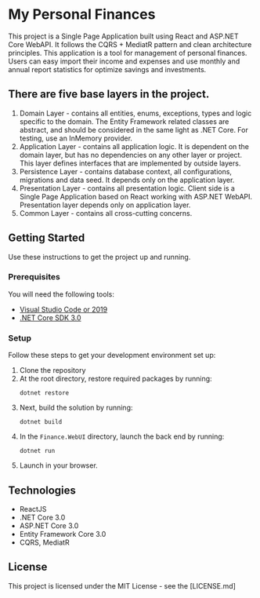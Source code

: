 # My Personal Finances

This project is a Single Page Application built using React and ASP.NET Core WebAPI. It follows the CQRS + MediatR pattern and clean architecture principles. This application is a tool for management of personal finances. Users can easy import their income and expenses and use monthly and annual report statistics for optimize savings and investments.

## There are five base layers in the project.
1. Domain Layer - contains all entities, enums, exceptions, types and logic specific to the domain. The Entity Framework related classes are abstract, and should be considered in the same light as .NET Core. For testing, use an InMemory provider.
2. Application Layer - contains all application logic. It is dependent on the domain layer, but has no dependencies on any other layer or project. This layer defines interfaces that are implemented by outside layers.
3. Persistence Layer - contains database context, all configurations, migrations and data seed. It depends only on the application layer.
4. Presentation Layer - contains all presentation logic. Client side is a Single Page Application based on React working with ASP.NET WebAPI. Presentation layer depends only on application layer.
5. Common Layer - contains all cross-cutting concerns.

## Getting Started
Use these instructions to get the project up and running.

### Prerequisites
You will need the following tools:

* [Visual Studio Code or 2019](https://www.visualstudio.com/downloads/)
* [.NET Core SDK 3.0](https://www.microsoft.com/net/download/dotnet-core/3.0)

### Setup
Follow these steps to get your development environment set up:

  1. Clone the repository
  2. At the root directory, restore required packages by running:
     ```
     dotnet restore
     ```
  3. Next, build the solution by running:
     ```
     dotnet build
     ``` 
  4. In the `Finance.WebUI` directory, launch the back end by running:
     ```
     dotnet run
     ```
  5. Launch in your browser.

## Technologies
* ReactJS
* .NET Core 3.0
* ASP.NET Core 3.0
* Entity Framework Core 3.0
* CQRS, MediatR

## License

This project is licensed under the MIT License - see the [LICENSE.md]
